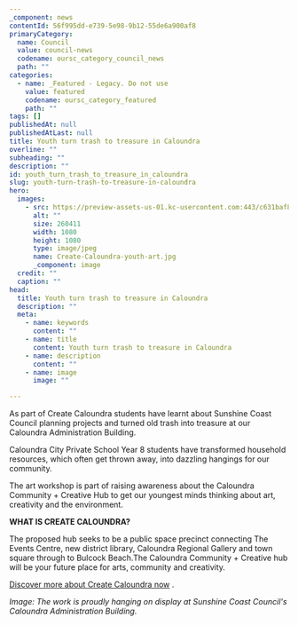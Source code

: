 ```yaml
---
_component: news
contentId: 56f995dd-e739-5e98-9b12-55de6a900af8
primaryCategory:
  name: Council
  value: council-news
  codename: oursc_category_council_news
  path: ""
categories:
  - name: _Featured - Legacy. Do not use
    value: featured
    codename: oursc_category_featured
    path: ""
tags: []
publishedAt: null
publishedAtLast: null
title: Youth turn trash to treasure in Caloundra
overline: ""
subheading: ""
description: ""
id: youth_turn_trash_to_treasure_in_caloundra
slug: youth-turn-trash-to-treasure-in-caloundra
hero:
  images:
    - src: https://preview-assets-us-01.kc-usercontent.com:443/c631baf8-1b46-001f-580c-d0001b68b4a8/32a7a99c-1380-41f6-8441-fcf2a78f2626/Create-Caloundra-youth-art.jpg
      alt: ""
      size: 260411
      width: 1080
      height: 1080
      type: image/jpeg
      name: Create-Caloundra-youth-art.jpg
      _component: image
  credit: ""
  caption: ""
head:
  title: Youth turn trash to treasure in Caloundra
  description: ""
  meta:
    - name: keywords
      content: ""
    - name: title
      content: Youth turn trash to treasure in Caloundra
    - name: description
      content: ""
    - name: image
      image: ""

---
```

As part of Create Caloundra students have learnt about Sunshine Coast Council planning projects and turned old trash into treasure at our Caloundra Administration Building.

Caloundra City Private School Year 8 students have transformed household resources, which often get thrown away, into dazzling hangings for our community.

The art workshop is part of raising awareness about the Caloundra Community + Creative Hub to get our youngest minds thinking about art, creativity and the environment.

**WHAT IS CREATE CALOUNDRA?**

The proposed hub seeks to be a public space precinct connecting The Events Centre, new district library, Caloundra Regional Gallery and town square through to Bulcock Beach.The Caloundra Community + Creative hub will be your future place for arts, community and creativity.

[Discover more about Create Caloundra now](https://haveyoursay.sunshinecoast.qld.gov.au/create-caloundra?fbclid=IwAR1C2Yula1XQx8Tpo03SWGZwbZAsVKEkEQnFdAH4ZLkOWBWPY8NOtjbTWt4)
.

*Image: The work is proudly hanging on display at Sunshine Coast Council's Caloundra Administration Building.*
